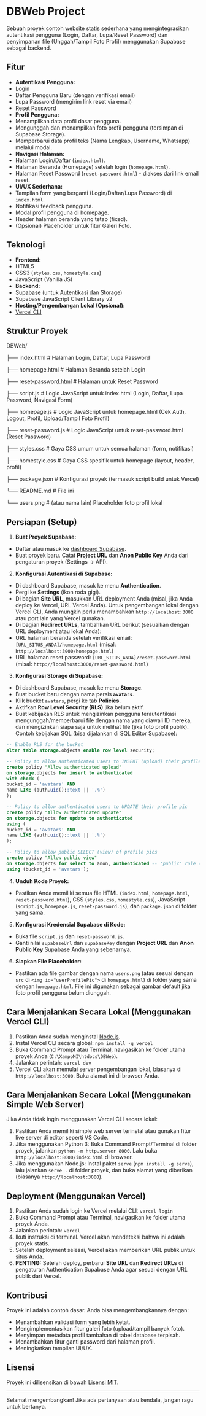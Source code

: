 # DBWeb Project

Sebuah proyek contoh website statis sederhana yang mengintegrasikan autentikasi pengguna (Login, Daftar, Lupa/Reset
Password) dan penyimpanan file (Unggah/Tampil Foto Profil) menggunakan Supabase sebagai backend.

## Fitur

* **Autentikasi Pengguna:**
* Login
* Daftar Pengguna Baru (dengan verifikasi email)
* Lupa Password (mengirim link reset via email)
* Reset Password
* **Profil Pengguna:**
* Menampilkan data profil dasar pengguna.
* Mengunggah dan menampilkan foto profil pengguna (tersimpan di Supabase Storage).
* Memperbarui data profil teks (Nama Lengkap, Username, Whatsapp) melalui modal.
* **Navigasi Halaman:**
* Halaman Login/Daftar (`index.html`).
* Halaman Beranda (Homepage) setelah login (`homepage.html`).
* Halaman Reset Password (`reset-password.html`) - diakses dari link email reset.
* **UI/UX Sederhana:**
* Tampilan form yang berganti (Login/Daftar/Lupa Password) di `index.html`.
* Notifikasi feedback pengguna.
* Modal profil pengguna di homepage.
* Header halaman beranda yang tetap (fixed).
* (Opsional) Placeholder untuk fitur Galeri Foto.

## Teknologi

* **Frontend:**
* HTML5
* CSS3 (`styles.css`, `homestyle.css`)
* JavaScript (Vanilla JS)
* **Backend:**
* [Supabase](https://supabase.com/) (untuk Autentikasi dan Storage)
* Supabase JavaScript Client Library v2
* **Hosting/Pengembangan Lokal (Opsional):**
* [Vercel CLI](https://vercel.com/cli)

## Struktur Proyek
DBWeb/

├── index.html # Halaman Login, Daftar, Lupa Password

├── homepage.html # Halaman Beranda setelah Login

├── reset-password.html # Halaman untuk Reset Password

├── script.js # Logic JavaScript untuk index.html (Login, Daftar, Lupa Password, Navigasi Form)

├── homepage.js # Logic JavaScript untuk homepage.html (Cek Auth, Logout, Profil, Upload/Tampil Foto Profil)

├── reset-password.js # Logic JavaScript untuk reset-password.html (Reset Password)

├── styles.css # Gaya CSS umum untuk semua halaman (form, notifikasi)

├── homestyle.css # Gaya CSS spesifik untuk homepage (layout, header, profil)

├── package.json # Konfigurasi proyek (termasuk script build untuk Vercel)

└── README.md # File ini

└── users.png # (atau nama lain) Placeholder foto profil lokal

## Persiapan (Setup)

1. **Buat Proyek Supabase:**
* Daftar atau masuk ke [dashboard Supabase](https://supabase.com/).
* Buat proyek baru. Catat **Project URL** dan **Anon Public Key** Anda dari pengaturan proyek (Settings -> API).
2. **Konfigurasi Autentikasi di Supabase:**
* Di dashboard Supabase, masuk ke menu **Authentication**.
* Pergi ke **Settings** (ikon roda gigi).
* Di bagian **Site URL**, masukkan URL deployment Anda (misal, jika Anda deploy ke Vercel, URL Vercel Anda). Untuk
pengembangan lokal dengan Vercel CLI, Anda mungkin perlu menambahkan `http://localhost:3000` atau port lain yang Vercel
gunakan.
* Di bagian **Redirect URLs**, tambahkan URL berikut (sesuaikan dengan URL deployment atau lokal Anda):
* URL halaman beranda setelah verifikasi email: `[URL_SITUS_ANDA]/homepage.html` (misal:
`http://localhost:3000/homepage.html`)
* URL halaman reset password: `[URL_SITUS_ANDA]/reset-password.html` (misal:
`http://localhost:3000/reset-password.html`)
3. **Konfigurasi Storage di Supabase:**
* Di dashboard Supabase, masuk ke menu **Storage**.
* Buat bucket baru dengan nama persis **`avatars`**.
* Klik bucket `avatars`, pergi ke tab **Policies**.
* Aktifkan **Row Level Security (RLS)** jika belum aktif.
* Buat kebijakan RLS untuk mengizinkan pengguna terautentikasi mengunggah/memperbarui file dengan nama yang diawali ID
mereka, dan mengizinkan siapa saja untuk melihat file (jika foto profil publik). Contoh kebijakan SQL (bisa dijalankan
di SQL Editor Supabase):
```sql
-- Enable RLS for the bucket
alter table storage.objects enable row level security;

-- Policy to allow authenticated users to INSERT (upload) their profile pic
create policy "Allow authenticated upload"
on storage.objects for insert to authenticated
with check (
bucket_id = 'avatars' AND
name LIKE (auth.uid()::text || '.%')
);

-- Policy to allow authenticated users to UPDATE their profile pic
create policy "Allow authenticated update"
on storage.objects for update to authenticated
using (
bucket_id = 'avatars' AND
name LIKE (auth.uid()::text || '.%')
);

-- Policy to allow public SELECT (view) of profile pics
create policy "Allow public view"
on storage.objects for select to anon, authenticated -- 'public' role can also be used
using (bucket_id = 'avatars');
```
4. **Unduh Kode Proyek:**
* Pastikan Anda memiliki semua file HTML (`index.html`, `homepage.html`, `reset-password.html`), CSS (`styles.css`,
`homestyle.css`), JavaScript (`script.js`, `homepage.js`, `reset-password.js`), dan `package.json` di folder yang sama.
5. **Konfigurasi Kredensial Supabase di Kode:**
* Buka file `script.js` dan `reset-password.js`.
* Ganti nilai `supabaseUrl` dan `supabaseKey` dengan **Project URL** dan **Anon Public Key** Supabase Anda yang
sebenarnya.
6. **Siapkan File Placeholder:**
* Pastikan ada file gambar dengan nama `users.png` (atau sesuai dengan `src` di `<img id="userProfilePic">` di
`homepage.html`) di folder yang sama dengan `homepage.html`. File ini digunakan sebagai gambar default jika foto profil
pengguna belum diunggah.

## Cara Menjalankan Secara Lokal (Menggunakan Vercel CLI)

1. Pastikan Anda sudah menginstal [Node.js](https://nodejs.org/).
2. Instal Vercel CLI secara global: `npm install -g vercel`
3. Buka Command Prompt atau Terminal, navigasikan ke folder utama proyek Anda (`C:\XamppMI\htdocs\DBWeb`).
4. Jalankan perintah: `vercel dev`
5. Vercel CLI akan memulai server pengembangan lokal, biasanya di `http://localhost:3000`. Buka alamat ini di browser
Anda.

## Cara Menjalankan Secara Lokal (Menggunakan Simple Web Server)

Jika Anda tidak ingin menggunakan Vercel CLI secara lokal:

1. Pastikan Anda memiliki simple web server terinstal atau gunakan fitur live server di editor seperti VS Code.
2. Jika menggunakan Python 3: Buka Command Prompt/Terminal di folder proyek, jalankan `python -m http.server 8000`. Lalu
buka `http://localhost:8000/index.html` di browser.
3. Jika menggunakan Node.js: Instal paket `serve` (`npm install -g serve`), lalu jalankan `serve .` di folder proyek,
dan buka alamat yang diberikan (biasanya `http://localhost:3000`).

## Deployment (Menggunakan Vercel)

1. Pastikan Anda sudah login ke Vercel melalui CLI: `vercel login`
2. Buka Command Prompt atau Terminal, navigasikan ke folder utama proyek Anda.
3. Jalankan perintah: `vercel`
4. Ikuti instruksi di terminal. Vercel akan mendeteksi bahwa ini adalah proyek statis.
5. Setelah deployment selesai, Vercel akan memberikan URL publik untuk situs Anda.
6. **PENTING:** Setelah deploy, perbarui **Site URL** dan **Redirect URLs** di pengaturan Authentication Supabase Anda
agar sesuai dengan URL publik dari Vercel.

## Kontribusi

Proyek ini adalah contoh dasar. Anda bisa mengembangkannya dengan:
* Menambahkan validasi form yang lebih ketat.
* Mengimplementasikan fitur galeri foto (upload/tampil banyak foto).
* Menyimpan metadata profil tambahan di tabel database terpisah.
* Menambahkan fitur ganti password dari halaman profil.
* Meningkatkan tampilan UI/UX.

## Lisensi

Proyek ini dilisensikan di bawah [Lisensi MIT](https://opensource.org/licenses/MIT).

---

Selamat mengembangkan! Jika ada pertanyaan atau kendala, jangan ragu untuk bertanya.
